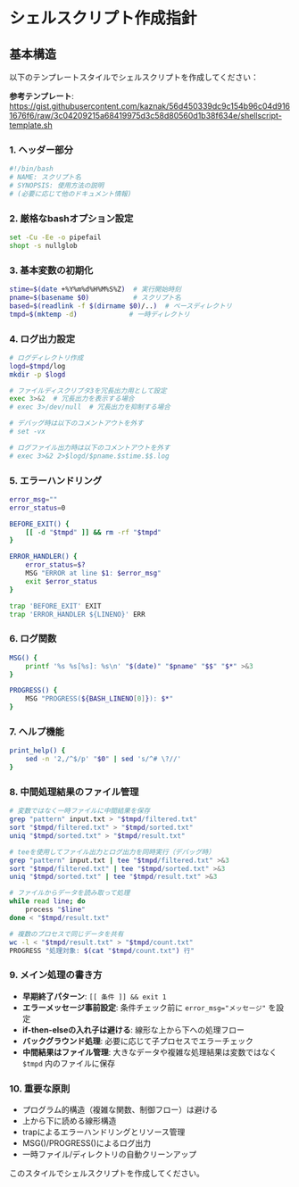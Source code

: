 # シェルスクリプト作成指針

## 基本構造
以下のテンプレートスタイルでシェルスクリプトを作成してください：

**参考テンプレート**: https://gist.githubusercontent.com/kaznak/56d450339dc9c154b96c04d9161676f6/raw/3c04209215a68419975d3c58d80560d1b38f634e/shellscript-template.sh

### 1. ヘッダー部分
```bash
#!/bin/bash
# NAME: スクリプト名
# SYNOPSIS: 使用方法の説明
# (必要に応じて他のドキュメント情報)
```

### 2. 厳格なbashオプション設定
```bash
set -Cu -Ee -o pipefail
shopt -s nullglob
```

### 3. 基本変数の初期化
```bash
stime=$(date +%Y%m%d%H%M%S%Z)  # 実行開始時刻
pname=$(basename $0)           # スクリプト名
based=$(readlink -f $(dirname $0)/..)  # ベースディレクトリ
tmpd=$(mktemp -d)             # 一時ディレクトリ
```

### 4. ログ出力設定
```bash
# ログディレクトリ作成
logd=$tmpd/log
mkdir -p $logd

# ファイルディスクリプタ3を冗長出力用として設定
exec 3>&2  # 冗長出力を表示する場合
# exec 3>/dev/null  # 冗長出力を抑制する場合

# デバッグ時は以下のコメントアウトを外す
# set -vx

# ログファイル出力時は以下のコメントアウトを外す
# exec 3>&2 2>$logd/$pname.$stime.$$.log
```

### 5. エラーハンドリング
```bash
error_msg=""
error_status=0

BEFORE_EXIT() {
    [[ -d "$tmpd" ]] && rm -rf "$tmpd"
}

ERROR_HANDLER() {
    error_status=$?
    MSG "ERROR at line $1: $error_msg"
    exit $error_status
}

trap 'BEFORE_EXIT' EXIT
trap 'ERROR_HANDLER ${LINENO}' ERR
```

### 6. ログ関数
```bash
MSG() { 
    printf '%s %s[%s]: %s\n' "$(date)" "$pname" "$$" "$*" >&3
}

PROGRESS() {
    MSG "PROGRESS(${BASH_LINENO[0]}): $*"
}
```

### 7. ヘルプ機能
```bash
print_help() {
    sed -n '2,/^$/p' "$0" | sed 's/^# \?//'
}
```

### 8. 中間処理結果のファイル管理
```bash
# 変数ではなく一時ファイルに中間結果を保存
grep "pattern" input.txt > "$tmpd/filtered.txt"
sort "$tmpd/filtered.txt" > "$tmpd/sorted.txt"
uniq "$tmpd/sorted.txt" > "$tmpd/result.txt"

# teeを使用してファイル出力とログ出力を同時実行（デバッグ時）
grep "pattern" input.txt | tee "$tmpd/filtered.txt" >&3
sort "$tmpd/filtered.txt" | tee "$tmpd/sorted.txt" >&3
uniq "$tmpd/sorted.txt" | tee "$tmpd/result.txt" >&3

# ファイルからデータを読み取って処理
while read line; do
    process "$line"
done < "$tmpd/result.txt"

# 複数のプロセスで同じデータを共有
wc -l < "$tmpd/result.txt" > "$tmpd/count.txt"
PROGRESS "処理対象: $(cat "$tmpd/count.txt") 行"
```

### 9. メイン処理の書き方
- **早期終了パターン**: `[[ 条件 ]] && exit 1`
- **エラーメッセージ事前設定**: 条件チェック前に `error_msg="メッセージ"` を設定
- **if-then-elseの入れ子は避ける**: 線形な上から下への処理フロー
- **バックグラウンド処理**: 必要に応じて子プロセスでエラーチェック
- **中間結果はファイル管理**: 大きなデータや複雑な処理結果は変数ではなく `$tmpd` 内のファイルに保存

### 10. 重要な原則
- プログラム的構造（複雑な関数、制御フロー）は避ける
- 上から下に読める線形構造
- trapによるエラーハンドリングとリソース管理
- MSG()/PROGRESS()によるログ出力
- 一時ファイル/ディレクトリの自動クリーンアップ

このスタイルでシェルスクリプトを作成してください。